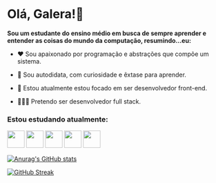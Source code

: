# Olá, Galera!👋

**Sou um estudante do ensino médio em busca de sempre aprender e entender as coisas do mundo da computação, resumindo...eu:**

* ❤️ Sou apaixonado por programação e abstrações que compõe um sistema.

* 👀 Sou autodidata, com curiosidade e êxtase para aprender.

* 🎯 Estou atualmente estou focado em ser desenvolvedor front-end.

* 👨🏻‍💻 Pretendo ser desenvolvedor full stack.

### Estou estudando atualmente:
<img src='https://icongr.am/devicon/python-original.svg?size=128&color=currentColor' width='40' height='40'/> <img src='https://icongr.am/devicon/html5-original.svg?size=128&color=currentColor' width='40' height='40'/> <img src='https://icongr.am/devicon/css3-original.svg?size=128&color=currentColor' width='40' height='40'/> <img src='https://icongr.am/devicon/javascript-original.svg?size=117&color=currentColor' width='40' height='40'/> <img src='https://icongr.am/devicon/nodejs-original.svg?size=128&color=currentColor' width='40' height='40'/>

[![Anurag's GitHub stats](https://github-readme-stats.vercel.app/api?username=jonathassc&show_icons=true&theme=radical)](https://github.com/anuraghazra/github-readme-stats)

[![GitHub Streak](https://github-readme-streak-stats.herokuapp.com/?user=jonathassc&theme=radical)](https://git.io/streak-stats)
